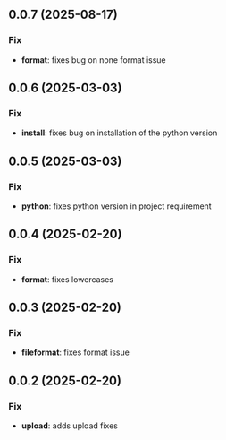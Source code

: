 ## 0.0.7 (2025-08-17)

### Fix

- **format**: fixes bug on none format issue

## 0.0.6 (2025-03-03)

### Fix

- **install**: fixes bug on installation of the python version

## 0.0.5 (2025-03-03)

### Fix

- **python**: fixes python version in project requirement

## 0.0.4 (2025-02-20)

### Fix

- **format**: fixes lowercases

## 0.0.3 (2025-02-20)

### Fix

- **fileformat**: fixes format issue

## 0.0.2 (2025-02-20)

### Fix

- **upload**: adds upload fixes
